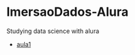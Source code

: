 # ImersaoDados-Alura
Studying data science with alura
- [aula1](https://github.com/ThiagodePaulaSouza/ImersaoDados-Alura/blob/main/aula1.ipynb)
